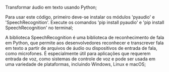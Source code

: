 Transformar áudio em texto usando Python;

Para usar este código, primeiro deve-se instalar os módulos 'pyaudio' e 'SpeechRecognition'. Execute os comandos 'pip install pyaudio' e 'pip install SpeechRecognition' no terminal;


A biblioteca SpeechRecognition é uma biblioteca de reconhecimento de fala em Python, que permite aos desenvolvedores reconhecer e transcrever fala em texto a partir de arquivos de áudio ou dispositivos de entrada de fala, como microfones. É especialmente útil para aplicações que requerem entrada de voz, como sistemas de controle de voz e pode ser usada em uma variedade de plataformas, incluindo Windows, Linux e macOS;



